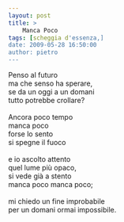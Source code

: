 ```yaml
---
layout: post
title: >
    Manca Poco
tags: [scheggia d'essenza,]
date: 2009-05-28 16:50:00
author: pietro
---
```

Penso al futuro<br/>ma che senso ha sperare,<br/>se da un oggi a un domani<br/>tutto potrebbe crollare?<br/><br/>Ancora poco tempo<br/>manca poco<br/>forse lo sento<br/>si spegne il fuoco<br/><br/>e io ascolto attento<br/>quel lume più opaco,<br/>si vede già a stento<br/>manca poco manca poco;<br/><br/>mi chiedo un fine improbabile<br/>per un domani ormai impossibile.
